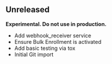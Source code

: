 ## Unreleased

**Experimental. Do not use in production.**

* Add webhook_receiver service
* Ensure Bulk Enrollment is activated
* Add basic testing via tox
* Initial Git import
